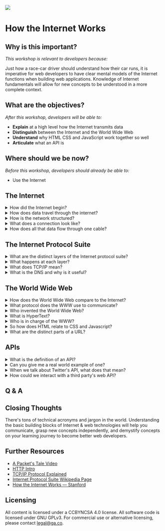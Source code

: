 <!--
Creator: Ilias Tsangaris
Market: SF
Adapted by: Zeb Girouard
-->

![](https://ga-dash.s3.amazonaws.com/production/assets/logo-9f88ae6c9c3871690e33280fcf557f33.png)

<!--Actually 11:21 -->
<!--11:10 5 minutes -->

<!-- Hook:

Who has ever watched a hacker or computer movie, and been like, "Wow, that is so not how the Internet works"?  And who has ever stopped and thought, "Wait, is it?"  Today, we're going to talk about that so whenever we want to be Internet snobs, we have a strong basis for our snobbery.
-->

# How the Internet Works

## Why is this important?
*This workshop is relevant to developers because:*

Just how a race-car driver should understand how their car runs, it is imperative for web developers to have clear mental models of the Internet functions when building web applications. Knowledge of Internet fundamentals will allow for new concepts to be understood in a more complete context.

## What are the objectives?
*After this workshop, developers will be able to:*

* **Explain** at a high level how the Internet transmits data
* **Distinguish** between the Internet and the World Wide Web
* **Understand** why HTML CSS and JavaScript work together so well
* **Articulate** what an API is

## Where should we be now?
*Before this workshop, developers should already be able to:*

* Use the Internet
<!--Actually 11:23 -->
<!--11:15 10 minutes -->

## The Internet

<details>
    <summary>How did the Internet begin?</summary>
    <figure>
        <h3>The First Internet Communication</h3>
        <img src='imgs/first-comm.jpg' alt='missing' />
        <br>
        <figcaption>"Lo" and behold, the first Internet communication was sent over a network of computers called the ARPANET from UCLA to Stanford.</figcaption>
    </figure>
</details>

<details>
    <summary>How does data travel through the internet?</summary>
    <figure>
        <h3>Data Packets</h3>
        <img src='imgs/packet-switching.gif' alt='missing' />
        <br>
        <figcaption>Any data you send over the Internet is split up into data packets. Each packet is routed to the destination eventually, but may all take different paths to get there.</figcaption>
    </figure>
</details>

<details>
    <summary>How is the network structured?</summary>
    <figure>
        <h3>Major Nodes in the Network</h3>
        <img src='imgs/network-nodes.png' alt='missing' />
        <br>
        <figcaption>The Internet is a global network of networks connected through a set of Internet exchange points</figcaption>
    </figure>
</details>

<details>
    <summary>What does a connection look like?</summary>
    <figure>
        <h3>Undersea Internet Cable</h3>
        <img src='imgs/underwater-cable.png' alt='missing' />
        <br>
        <figcaption>All data transmitted across the Internet is eventually communicated through a fiber optic cable as flashes of light.</figcaption>
    </figure>
</details>

<details>
    <summary>How does all that data flow through one cable?</summary>
    <figure>
        <h3>Multiplexing</h3>
        <img src='imgs/multiplexing.png' alt='missing' />
        <br>
        <figcaption>Multiplexing allows multiple data streams to share one wire by splitting each stream into a separate channel with a different bandwidth.</figcaption>
    </figure>
</details>

<!-- **CFU:**
	- Explain Whip-around - write on board
	- Whip-around on repeat with whole class all Q's above
-->

<!--11:36-->
<!--11:25 10 minutes -->

## The Internet Protocol Suite

<details>
    <summary>What are the distinct layers of the Internet protocol suite?</summary>
    <figure>
        <h3>Internet Protocol Suite</h3>
        <img src='imgs/ip-suite.png' alt='missing' />
        <br>
        <figcaption>The suite is a set of communication protocols used in tandem on the Internet. These protocols work together to facilitate a variety of networked communications.</figcaption>
    </figure>
</details>

<details>
    <summary>What happens at each layer?</summary>
    <figure>
        <h3>Encapsulation / Decapsulation</h3>
        <img src='imgs/4_layer_transmission.png' alt='missing' />
        <br>
        <figcaption>At each layer, a header and/or footer is added to the raw data that a computer is trying to send.</figcaption>
    </figure>
</details>

<details>
    <summary>What does TCP/IP mean?</summary>
    <figure>
        <h3>It's part of the Internet Protocol Suite</h3>
        <img src='imgs/tcp-ip.jpg' alt='missing' />
        <br>
        <figcaption>TCP/IP stands for Transmission Control Protocol/Internet Protocol. TCP lives on the transport layer and is the protocol that ensures the data sent is reliable, ordered, and error-checked. IP lives on the Internet (or Internetwork) layer and the is the protocol concerned with routing data grams through the network efficiently.</figcaption>
    </figure>
</details>

<details>
    <summary>What is the DNS and why is it useful?</summary>
    <figure>
        <h3>Domain Name System</h3>
        <img src='imgs/dns.gif' alt='missing' />
        <br>
        <figcaption>The DNS is an Application layer protocol for translating "human-friendly" computer hostnames into IP addresses. Think of it like a contact list as it allows one to lookup a phone number based on a memorable name.</figcaption>
    </figure>
</details>

<!-- **CFU:**
	- Review Whip-around
	- Whip-around on repeat with whole class all Q's above (reverse of last time)
-->

<!--Actually 11:50-->
<!--11:35 5 minutes -->

<!-- Play a packet's tale -->

<!-- Actually 11:53 -->
<!--11:40 15 minutes -->

## The World Wide Web

<details>
    <summary>How does the World Wide Web compare to the Internet?</summary>
    <figure>
        <h3>World Wide Web vs The Internet</h3>
        <img src='imgs/www-vs-internet.png' alt='missing' />
        <br>
        <figcaption>The Internet is the actual network that connects computers together and encompasses a wide range of protocols. The World Wide Web only represents a specific protocol on the Application layer of the Internet Protocol Suite.</figcaption>
    </figure>
</details>

<details>
    <summary>What protocol does the WWW use to communicate?</summary>
    <figure>
        <h3>HTTP</h3>
        <img src='imgs/http.png' alt='missing' />
        <br>
        <figcaption>HTTP is a protocol on the application layer that the World Wide Web uses to communicate. It is responsible for delivering HyperText files and applications. More specifically, browsers rendering HTML files will use the WWW.</figcaption>
    </figure>
</details>

<details>
    <summary>Who invented the World Wide Web?</summary>
    <figure>
        <h3>Tim Berners Lee</h3>
        <img src='imgs/tim.jpg' alt='missing' />
        <br>
        <figcaption>Tim devised a system for sharing HyperText documents while at CERN. During the late 80s and early 90s he specified the first versions of HTML and HTTP that ended up birthing the World Wide Web and changing the usability of the Internet forever.</figcaption>
    </figure>
</details>

<details>
    <summary>What is HyperText?</summary>
    <figure>
        <h3>The Mother of All Demos</h3>
        <img src='imgs/engelbart.jpg' alt='missing' />
        <br>
        <figcaption>In the '60s Douglas Engelbart [demonstrated](https://www.youtube.com/watch?v=yJDv-zdhzMY) a machine that was capable of rich media, collaborative text editing, and teleconferencing. Now HTML, aka HyperText Markup Language, enables anyone to design rich media documents that are literally "beyond" (hyper) text.</figcaption>
    </figure>
</details>

<details>
    <summary>Who is in charge of the WWW?</summary>
    <figure>
        <h3>W3C</h3>
        <img src='imgs/w3c.jpg' alt='missing' />
        <br>
        <figcaption>The Technical Architecture Group meets regularly to discuss, document, and build Web standards. This group consists of 9 participants, some from outside organizations like Microsoft, Google, and Mozilla. They are known as the World Wide Web Consortium or W3C.</figcaption>
    </figure>
</details>

<details>
    <summary>So how does HTML relate to CSS and Javascript?</summary>
    <figure>
        <h3>CSS & JS Endow Style and Behavior to HTML</h3>
        <img src='imgs/web-technologies.png' alt='missing' />
        <br>
        <figcaption>You can think of HTML CSS and JS as the three major parts of speech in human language: nouns, adjectives, and verbs. HTML is the noun as it is in charge of organizing content (text, photos, videos, audio, links, etc) into a file. CSS is the adjective as it is entirely concerned with the visualization of the content. JavaScript is the verb as it can add behavior and dynamism to the content.</figcaption>
    </figure>
</details>

<details>
    <summary>What are the distinct parts of a URL?</summary>
    <figure>
        <h3>URL</h3>
        <pre>
		http://www.kittengifs.com:80/popular-gifs#results?term=cute&page=2
		|-----|-----------------|---|-----------|--------|----------------|
		   |           |          |       |          |           |
		 protocol    host       port    path     fragment  query-string
        </pre>
        <figcaption>
        	<ul>
	        	<li>Protocol: a set of conventions regarding how information will be communicated</li>
			<li>Host - the server that is connected to</li>
			<li>Port (optional) - the target port on that server</li>
			<li>Path - the specific file or data that is accessed on the server</li>
			<li>Fragment (optional) - used to jump to a specific `id` of the page</li>
			<li>Query String (optional) - used to include additional information about what we're requesting</li>
		</ul>
        </figcaption>
    </figure>
</details>

<!-- **CFU:**
	- Whip-around on repeat with whole class all Q's above (start in middle)
-->

<!-- Packet live demo with volunteers -->

<!--12:05-->

<!--11:55 10 minutes -->

## APIs

<details>
    <summary>What is the definition of an API?</summary>
    <figure>
        <h3>Application Programming Interface</h3>
        <img src='imgs/string-api.png' alt='missing' />
        <br>
        <figcaption>An API is simply the interface for how one interacts with a piece of software. In programming a string of characters, such as `"hello"`, is refered to as a String. From the above example, we see that `.upcase` is part of a String's API.</figcaption>
    </figure>
</details>

<details>
    <summary>Can you give me a real world example of one?</summary>
    <figure>
        <h3>A Restaurant</h3>
        <img src='imgs/restaurant.jpg' alt='missing' />
        <br>
        <figcaption>The purpose of a restaurant is to abstract the effort of making food away from the client. A restaurant's menu represents their API. The server waits on a client for a request. When ordering, the client references the restaurant's API, the menu, to send a specific, predefined request to the server. When the server delivers the dish back to the client's table, the request is completed with a response (more on the request/response cycle later).</figcaption>
    </figure>
</details>

<details>
    <summary>When we talk about Twitter's API, what does that mean?</summary>
    <figure>
        <h3>An Interface to Twitter's Data</h3>
        <img src='imgs/twitter-api-logo.png' alt='missing' />
        <br>
        <figcaption>Developers may want a way to access Twitter's data, so Twitter exposes an interface for them to do so. Big companies exposing their data over the internet is an extremely simplified idea of what an API is. Literally every piece of software, at some level, has an interface to access it!</figcaption>
    </figure>
</details>

<details>
    <summary>How could we interact with a third party's web API?</summary>
    <figure>
        <h3>The Request/Response Cycle</h3>
        <img src='imgs/req-res-cycle.gif' alt='missing' />
        <br>
        <figcaption>Every time you visit a webpage your computer is acting as a client that will send a request to a URL. This URL maps to a specific server somewhere else in the world. That server is tasked with responding back to you with the information you have requested. Each request must contain two things: **a URL**, which represents the location, and an **HTTP Verb**, which represents the intent. The verb options are: POST, GET, PUT, and DELETE, which mean you want to respectively Create, Read, Update, or Delete (CRUD) data located at a specific location.</figcaption>
    </figure>
</details>

<!-- **CFU:**
	- Whip-around on repeat with whole class all Q's above (reverse from middle)
-->
<!--Actually 12:15 -->
<!--12:05 5 minutes -->

## Q & A

## Closing Thoughts

There's tons of technical acronyms and jargon in the world. Understanding the basic building blocks of Internet & web technologies will help you communicate, grasp new concepts independently, and demystify concepts on your learning journey to become better web developers.

<!-- **Personal Closing**

I am more than happy to help with any of this.  If you have an error, and you're pretty sure it's a connection issue, let me know.  This was basically all I did for about a year.  I love working through these problems.

I also highly recommend, if you haven't done it yet, going into a server room and really seeing how these machines connect.  It gives you a whole new appreciation for things.
-->

<!--If time, this is where we should do a GH issue lab before lunch -- something like "How do you reverse a Linked List in Javascript?", submit issues to this repo, 2 online resources and one developer you talked to -->

## Further Resources

* [A Packet's Tale Video](https://www.youtube.com/watch?v=Gfoc3Cxgnpk)
* [HTTP Intro](https://dev.opera.com/articles/http-basic-introduction/)
* [TCP/IP Protocol Explained](http://www.thegeekstuff.com/2011/11/tcp-ip-fundamentals/)
* [Internet Protocol Suite Wikipedia Page](https://en.wikipedia.org/wiki/Internet_protocol_suite)
* [How the Internet Works — Stanford](http://web.stanford.edu/class/msande91si/www-spr04/readings/week1/InternetWhitepaper.htm)

## Licensing
All content is licensed under a CC­BY­NC­SA 4.0 license.
All software code is licensed under GNU GPLv3. For commercial use or alternative licensing, please contact legal@ga.co.
